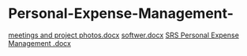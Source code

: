 # Personal-Expense-Management-
[meetings and project photos.docx](https://github.com/yazanaboalhyja/Personal-Expense-Management-/files/8647545/meetings.and.project.photos.docx)
[softwer.docx](https://github.com/yazanaboalhyja/Personal-Expense-Management-/files/8647546/softwer.docx)
[SRS Personal Expense Management .docx](https://github.com/yazanaboalhyja/Personal-Expense-Management-/files/8647547/SRS.Personal.Expense.Management.docx)
